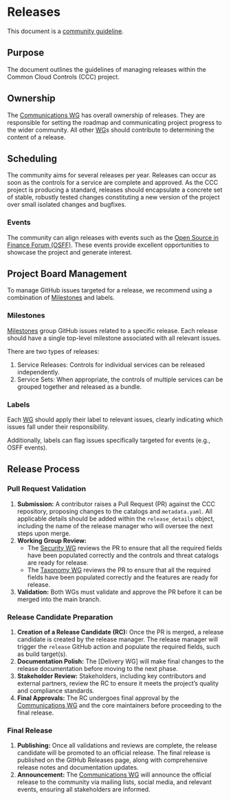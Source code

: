 # Releases

This document is a [community guideline].

## Purpose

The document outlines the guidelines of managing releases within the Common Cloud Controls (CCC) project.

## Ownership

The [Communications WG] has overall ownership of releases. They are responsible for setting the roadmap and communicating project progress to the wider community. All other [WG]s should contribute to determining the content of a release.

## Scheduling

The community aims for several releases per year. Releases can occur as soon as the controls for a service are complete and approved. As the CCC project is producing a standard, releases should encapsulate a concrete set of stable, robustly tested changes constituting a new version of the project over small isolated changes and bugfixes.

### Events

The community can align releases with events such as the [Open Source in Finance Forum (OSFF)](https://events.linuxfoundation.org/open-source-finance-forum/). These events provide excellent opportunities to showcase the project and generate interest.

## Project Board Management

To manage GitHub issues targeted for a release, we recommend using a combination of [Milestones] and labels.

### Milestones

[Milestones] group GitHub issues related to a specific release. Each release should have a single top-level milestone associated with all relevant issues.

There are two types of releases:

1. Service Releases: Controls for individual services can be released independently.
2. Service Sets: When appropriate, the controls of multiple services can be grouped together and released as a bundle.

### Labels

Each [WG] should apply their label to relevant issues, clearly indicating which issues fall under their responsibility.

Additionally, labels can flag issues specifically targeted for events (e.g., OSFF events).

## Release Process

### Pull Request Validation

1. **Submission:** A contributor raises a Pull Request (PR) against the CCC repository, proposing changes to the catalogs and `metadata.yaml`. All applicable details should be added within the `release_details` object, including the name of the release manager who will oversee the next steps upon merge.
2. **Working Group Review:**
   - The [Security WG] reviews the PR to ensure that all the required fields have been populated correctly and the controls and threat catalogs are ready for release.
   - The [Taxonomy WG] reviews the PR to ensure that all the required fields have been populated correctly and the features are ready for release.
3. **Validation:** Both WGs must validate and approve the PR before it can be merged into the main branch.

### Release Candidate Preparation

1. **Creation of a Release Candidate (RC):** Once the PR is merged, a release candidate is created by the release manager. The release manager will trigger the `release` GitHub action and populate the required fields, such as build target(s).
2. **Documentation Polish:** The [Delivery WG] will make final changes to the release documentation before moving to the next phase.
3. **Stakeholder Review:** Stakeholders, including key contributors and external partners, review the RC to ensure it meets the project’s quality and compliance standards.
4. **Final Approvals:** The RC undergoes final approval by the [Communications WG] and the core maintainers before proceeding to the final release.

### Final Release

1. **Publishing:** Once all validations and reviews are complete, the release candidate will be promoted to an official release. The final release is published on the GitHub Releases page, along with comprehensive release notes and documentation updates.
2. **Announcement:** The [Communications WG] will announce the official release to the community via mailing lists, social media, and relevant events, ensuring all stakeholders are informed.

[WG]: ../community-groups.md#working-groups
[Security WG]: ../working-groups/security/charter.md
[Taxonomy WG]: ../working-groups/taxonomy/charter.md
[Communications WG]: ../working-groups/communications/charter.md
[community guideline]: ./README.md
[Milestones]: https://docs.github.com/en/issues/using-labels-and-milestones-to-track-work/about-milestones
